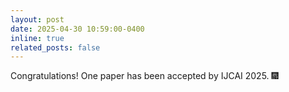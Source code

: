 ```yaml
---
layout: post
date: 2025-04-30 10:59:00-0400
inline: true
related_posts: false
---
```


Congratulations! One paper has been accepted by IJCAI 2025. :fireworks:
